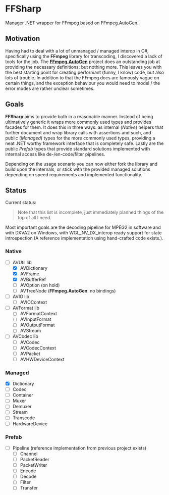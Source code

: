 # FFSharp
Manager .NET wrapper for FFmpeg based on FFmpeg.AutoGen.

## Motivation

Having had to deal with a lot of unmanaged / managed interop in C#, specifically using the **FFmpeg** library for transcoding, I discovered a lack of tools for the job. The [**FFmpeg.AutoGen**](https://github.com/Ruslan-B/FFmpeg.AutoGen) project does an outstanding job at providing the necessary definitions; but nothing more. This leaves you with the best starting point for creating performant (funny, I know) code, but also lots of trouble. In addition to that the FFmpeg docs are famously vague on certain things, and the exception behaviour you would need to model / the error modes are rather unclear sometimes.

## Goals

**FFSharp** aims to provide both in a reasonable manner. Instead of being ultimatively generic it wraps more commonly used types and provides facades for them. It does this in three ways: as internal (*Native*) helpers that further document and wrap library calls with assertions and such, and public (*Managed*) types for the more commonly used types, providing a neat .NET worthy framework interface that is completely safe. Lastly are the public *Prefab* types that provide standard solutions implemented with internal access like de-/en-code/filter pipelines.

Depending on the usage scenario you can now either fork the library and build upon the internals, or stick with the provided managed solutions depending on speed requirements and implemented functionality.

## Status

Current status:

> Note that this list is incomplete, just immediately planned things of the top of all I need.

Most important goals are the decoding pipeline for MPEG2 in software and with DXVA2 on Windows, with WGL_NV_DX_interop ready support for state introspection (A reference implementation using hand-crafted code exists.).

### Native

- [ ] AVUtil lib
  - [x] AVDictionary
  - [x] AVFrame
  - [x] AVBufferRef
  - [ ] AVOption (on hold)
  - [ ] AVTreeNode (**FFmpeg.AutoGen**: no bindings)
  
- [ ] AVIO lib
  - [ ] AVIOContext
  
- [ ] AVFormat lib
  - [ ] AVFormatContext
  - [ ] AVInputFormat
  - [ ] AVOutputFormat
  - [ ] AVStream
 
- [ ] AVCodec lib
  - [ ] AVCodec
  - [ ] AVCodecContext
  - [ ] AVPacket
  - [ ] AVHWDeviceContext

### Managed

- [x] Dictionary
- [ ] Codec
- [ ] Container
- [ ] Muxer
- [ ] Demuxer
- [ ] Stream
- [ ] Transcode
- [ ] HardwareDevice

### Prefab

- [ ] Pipeline (reference implementation from previous project exists)
  - [ ] Channel
  - [ ] PacketReader
  - [ ] PacketWriter
  - [ ] Encode
  - [ ] Decode
  - [ ] Filter
  - [ ] Transfer
